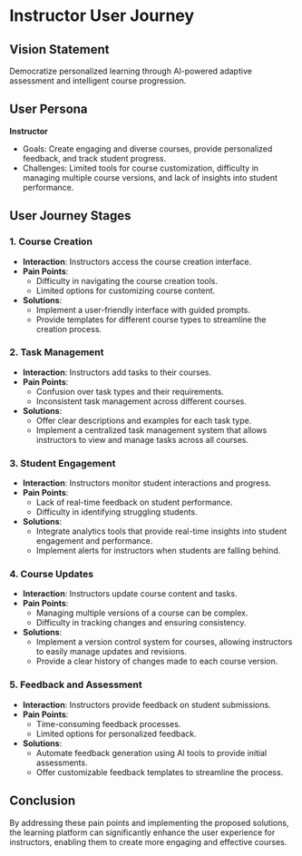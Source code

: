# Instructor User Journey

## Vision Statement

Democratize personalized learning through AI-powered adaptive assessment and intelligent course progression.

## User Persona

**Instructor**

- Goals: Create engaging and diverse courses, provide personalized feedback, and track student progress.
- Challenges: Limited tools for course customization, difficulty in managing multiple course versions, and lack of insights into student performance.

## User Journey Stages

### 1. Course Creation

- **Interaction**: Instructors access the course creation interface.
- **Pain Points**:
  - Difficulty in navigating the course creation tools.
  - Limited options for customizing course content.
- **Solutions**:
  - Implement a user-friendly interface with guided prompts.
  - Provide templates for different course types to streamline the creation process.

### 2. Task Management

- **Interaction**: Instructors add tasks to their courses.
- **Pain Points**:
  - Confusion over task types and their requirements.
  - Inconsistent task management across different courses.
- **Solutions**:
  - Offer clear descriptions and examples for each task type.
  - Implement a centralized task management system that allows instructors to view and manage tasks across all courses.

### 3. Student Engagement

- **Interaction**: Instructors monitor student interactions and progress.
- **Pain Points**:
  - Lack of real-time feedback on student performance.
  - Difficulty in identifying struggling students.
- **Solutions**:
  - Integrate analytics tools that provide real-time insights into student engagement and performance.
  - Implement alerts for instructors when students are falling behind.

### 4. Course Updates

- **Interaction**: Instructors update course content and tasks.
- **Pain Points**:
  - Managing multiple versions of a course can be complex.
  - Difficulty in tracking changes and ensuring consistency.
- **Solutions**:
  - Implement a version control system for courses, allowing instructors to easily manage updates and revisions.
  - Provide a clear history of changes made to each course version.

### 5. Feedback and Assessment

- **Interaction**: Instructors provide feedback on student submissions.
- **Pain Points**:
  - Time-consuming feedback processes.
  - Limited options for personalized feedback.
- **Solutions**:
  - Automate feedback generation using AI tools to provide initial assessments.
  - Offer customizable feedback templates to streamline the process.

## Conclusion

By addressing these pain points and implementing the proposed solutions, the learning platform can significantly enhance the user experience for instructors, enabling them to create more engaging and effective courses.
